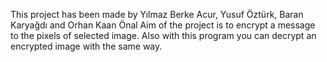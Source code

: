 This project has been made by Yılmaz Berke Acur, Yusuf Öztürk, Baran Karyağdı and Orhan Kaan Önal
Aim of the project is to encrypt a message to the pixels of selected image. Also with this program 
you can decrypt an encrypted image with the same way.
